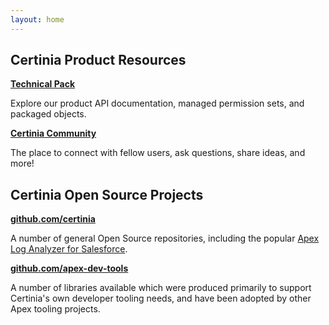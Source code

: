```yaml
---
layout: home
---
```

## Certinia Product Resources

**[Technical Pack](https://help.financialforce.com/TechnicalReference/2023.2/Default.htm)**

Explore our product API documentation, managed permission sets, and packaged objects.

**[Certinia Community](https://erp.force.com/community/login)**

The place to connect with fellow users, ask questions, share ideas, and more!

## Certinia Open Source Projects

**[github.com/certinia](https://github.com/certinia)**

A number of general Open Source repositories, including the popular [Apex Log Analyzer for Salesforce](https://github.com/certinia/debug-log-analyzer).

**[github.com/apex-dev-tools](https://github.com/apex-dev-tools)**

A number of libraries available which were produced primarily to support Certinia's own developer tooling needs, and have been adopted by other Apex tooling projects.

